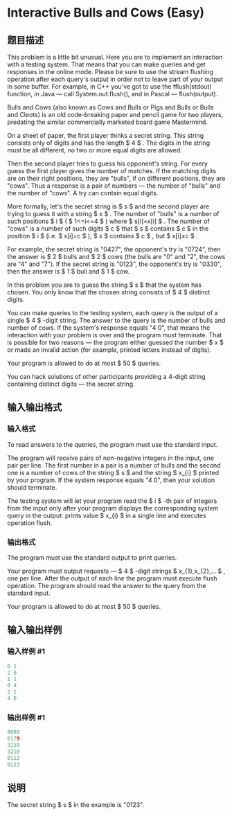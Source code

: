 # Interactive Bulls and Cows (Easy)

## 题目描述

This problem is a little bit unusual. Here you are to implement an interaction with a testing system. That means that you can make queries and get responses in the online mode. Please be sure to use the stream flushing operation after each query's output in order not to leave part of your output in some buffer. For example, in C++ you've got to use the fflush(stdout) function, in Java — call System.out.flush(), and in Pascal — flush(output).

Bulls and Cows (also known as Cows and Bulls or Pigs and Bulls or Bulls and Cleots) is an old code-breaking paper and pencil game for two players, predating the similar commercially marketed board game Mastermind.

On a sheet of paper, the first player thinks a secret string. This string consists only of digits and has the length $ 4 $ . The digits in the string must be all different, no two or more equal digits are allowed.

Then the second player tries to guess his opponent's string. For every guess the first player gives the number of matches. If the matching digits are on their right positions, they are "bulls", if on different positions, they are "cows". Thus a response is a pair of numbers — the number of "bulls" and the number of "cows". A try can contain equal digits.

More formally, let's the secret string is $ s $ and the second player are trying to guess it with a string $ x $ . The number of "bulls" is a number of such positions $ i $ ( $ 1<=i<=4 $ ) where $ s[i]=x[i] $ . The number of "cows" is a number of such digits $ c $ that $ s $ contains $ c $ in the position $ i $ (i.e. $ s[i]=c $ ), $ x $ contains $ c $ , but $ x[i]≠c $ .

For example, the secret string is "0427", the opponent's try is "0724", then the answer is $ 2 $ bulls and $ 2 $ cows (the bulls are "0" and "2", the cows are "4" and "7"). If the secret string is "0123", the opponent's try is "0330", then the answer is $ 1 $ bull and $ 1 $ cow.

In this problem you are to guess the string $ s $ that the system has chosen. You only know that the chosen string consists of $ 4 $ distinct digits.

You can make queries to the testing system, each query is the output of a single $ 4 $ -digit string. The answer to the query is the number of bulls and number of cows. If the system's response equals "4 0", that means the interaction with your problem is over and the program must terminate. That is possible for two reasons — the program either guessed the number $ x $ or made an invalid action (for example, printed letters instead of digits).

Your program is allowed to do at most $ 50 $ queries.

You can hack solutions of other participants providing a 4-digit string containing distinct digits — the secret string.

## 输入输出格式

### 输入格式

To read answers to the queries, the program must use the standard input.

The program will receive pairs of non-negative integers in the input, one pair per line. The first number in a pair is a number of bulls and the second one is a number of cows of the string $ s $ and the string $ x_{i} $ printed by your program. If the system response equals "4 0", then your solution should terminate.

The testing system will let your program read the $ i $ -th pair of integers from the input only after your program displays the corresponding system query in the output: prints value $ x_{i} $ in a single line and executes operation flush.

### 输出格式

The program must use the standard output to print queries.

Your program must output requests — $ 4 $ -digit strings $ x_{1},x_{2},... $ , one per line. After the output of each line the program must execute flush operation. The program should read the answer to the query from the standard input.

Your program is allowed to do at most $ 50 $ queries.

## 输入输出样例

### 输入样例 #1

```cpp
0 1
2 0
1 1
0 4
2 1
4 0

```
### 输出样例 #1

```cpp
8000
0179
3159
3210
0112
0123
```


## 说明

The secret string $ s $ in the example is "0123".

